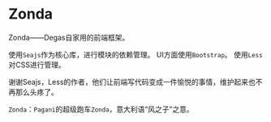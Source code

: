 Zonda
=====

Zonda——Degas自家用的前端框架。

使用`Seajs`作为核心库，进行模块的依赖管理。
UI方面使用`Bootstrap`。
使用`Less`对CSS进行管理。

谢谢Seajs，Less的作者，他们让前端写代码变成一件愉悦的事情，维护起来也不再那么头疼了。

`Zonda`：`Pagani`的超级跑车`Zonda`，意大利语“风之子”之意。
